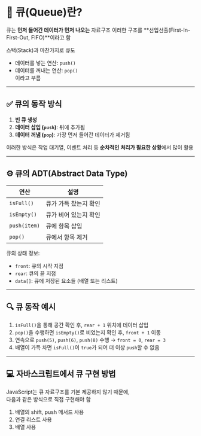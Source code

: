 # 📌 큐(Queue)란?

큐는 **먼저 들어간 데이터가 먼저 나오는** 자료구조
이러한 구조를 **선입선출(First-In-First-Out, FIFO)**이라고 함

스택(Stack)과 마찬가지로 큐도

- 데이터를 넣는 연산: `push()`
- 데이터를 꺼내는 연산: `pop()`  
  이라고 부름

---

## ✅ 큐의 동작 방식

1. **빈 큐 생성**
2. **데이터 삽입 (`push`)**: 뒤에 추가됨
3. **데이터 꺼냄 (`pop`)**: 가장 먼저 들어간 데이터가 제거됨

이러한 방식은 작업 대기열, 이벤트 처리 등 **순차적인 처리가 필요한 상황**에서 많이 활용

---

## ⚙️ 큐의 ADT(Abstract Data Type)

| 연산         | 설명                  |
| ------------ | --------------------- |
| `isFull()`   | 큐가 가득 찼는지 확인 |
| `isEmpty()`  | 큐가 비어 있는지 확인 |
| `push(item)` | 큐에 항목 삽입        |
| `pop()`      | 큐에서 항목 제거      |

큐의 상태 정보:

- `front`: 큐의 시작 지점
- `rear`: 큐의 끝 지점
- `data[]`: 큐에 저장된 요소들 (배열 또는 리스트)

---

## 🔍 큐 동작 예시

1. `isFull()`을 통해 공간 확인 후, `rear + 1` 위치에 데이터 삽입
2. `pop()`을 수행하면 `isEmpty()`로 비었는지 확인 후, `front + 1` 이동
3. 연속으로 `push(5)`, `push(6)`, `push(8)` 수행 → `front = 0`, `rear = 3`
4. 배열이 가득 차면 `isFull()`이 `true`가 되어 더 이상 `push`할 수 없음

---

## 💻 자바스크립트에서 큐 구현 방법

JavaScript는 큐 자료구조를 기본 제공하지 않기 때문에,  
다음과 같은 방식으로 직접 구현해야 함

1. 배열의 shift, push 메서드 사용
2. 연결 리스트 사용
3. 배열 사용
